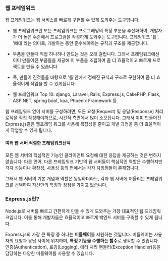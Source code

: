 ### 웹 프레임워크

웹 프레임워크는 웹 서비스를 빠르게 구현할 수 있게 도와주는 도구입니다.

- 웹 프레임워크란 또는 프레임워크는 프로그래밍의 특정 부분을 추산화하여, 개발자가 더 높은 수준에서 프로그램을 작성하게 도와주는 도구입니다. 프레임워크 '틀', '뼈대'라는 의미로, 개발하는 동안 준수해야하는 규칙과 구조를 제공합니다.

- 부품을 만들때 직접 하나하나 만드는 것은 오래 걸립니다. 그래서 프레임워크에선 이미 만들어진 부품들을 제공해 이 부품을 조립하여 좀 더 효율적이고 빠르게 프로젝트를 만들 수 있습니다.

- 즉, 만들어 진것들을 바탕으로 '틀'안에서 정해진 규칙과 구조로 구현하여 좀 더 효율적이게 작업을 할 수 있게됩니다.

- 웹 프레임워크 Top 10: django, Laravel, Rails, Express.js, CakePHP, Flask, ASP.NET, spring boot, koa, Phoenlx Framework 등

웹 프레임워크 없이 서버를 구성하려면, 모든 요청(Request) 및 응답(Response) 처리 로직을 직접 작성해야하므로, 시간적 측면에서 많이 소모됩니다. 그래서 이미 만들어진 Express.js같은 웹프레임 워크를 사용해 복잡성을 줄이고 개발 과정을 좀 더 효율적이게 작업할 수 있게 됩니다.

#### 여러 웹 서버 적절한 프레임워크선택

모든 웹 서버의 핵심적인 기능인 클라이언트 요청에 대한 응답을 제공하는 것은 변하지 않습니다. 다른 언어, 다른 프레임워크 기반의 웹 서버들이 핵심적인 역할은 수행하지만 각자 성능이나 확장성, 사용성 등의 면에서는 각자 차임점들이 존재합니다.

그래서 웹 서버의 기본 개념과 역할은 동일하더라도, 각자 웹 서버에 어울리는 프레임워크를 선택하여 자신만의 특징과 장점을 가지고 있습니다.

### Express.js란?

Node.js로 서버를 빠르고 간편하게 만들 수 있게 도와주는 가장 대표적인 웹 프레임워크입니다. 이를 통해 개발자들은 효율적이고 빠르게 백엔드 서버를 구축할 수 있게 됩니다.

Express.js의 가장 큰 특징 중 하나는 **미들웨어**를 지원하는 것입니다. 미들웨어는 사용자의 요청과 응답 사이에 위치하며, **특정 기능을 수행하는 함수**로 생각할 수 있습니다.
인증(Authentication), 로깅(Logging), 에러 처리 핸들러(Exception Handler)등을 담당하는 다양한 미들웨어를 사용할 수 있습니다.
